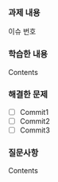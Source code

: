 ### 과제 내용

이슈 번호

### 학습한 내용

Contents

### 해결한 문제

- [ ] Commit1
- [ ] Commit2
- [ ] Commit3 

### 질문사항

Contents 